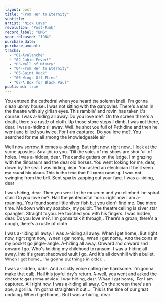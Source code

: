 ```yaml
---
layout: post
title: "From Her to Eternity"
subtitle: 
artist: "Nick Cave"
revolution: "Post-Punk"
record_label: "BMG"
year_released: "1984"
purchase_date: 
purchase_amount: 
tracks:
  - "01-Avalanche"
  - "02-Cabin Fever!"
  - "03-Well of Misery"
  - "04-From Her to Eternity"
  - "05-Saint Huck"
  - "06-Wings Off Flies"
  - "07-A Box for Black Paul"
published: true
---
```


You entered the cathedral when you heard the solemn knell. I'm gonna clean up my house;. I was not sitting with the gargoyles. There's a man in the theatre with sly girlish eyes. This ramblin' and rovin' has taken it's course. I was a-hiding all away. Do you love me?. On the screen there's a death, there's a rustle of cloth. Up those stone steps I climb. I was not there, dear. I was a-hiding all away. Well, he shot you full of Pethidine and then he went and billed you twice. For I am captured. Do you love me?. You searched for me all among the knowledgeable air

Well now sorrow, it comes a-stealing. But right now, right now,. I look at the stone apostles. Straight to you. 'Till the soles of my shoes are shot full of holes. I was a-hidden, dear. The candle gutters on the ledge. I'm grazing with the dinosaurs and the dear old horses. You went looking for me, dear, down by the sea. I was hiding, dear. You asked an electrician if he'd seen me round his place. This is the time that I'll come running. I was not swinging from the bell. Sent sparks zapping out your face. I was a-hiding, dear

I was hiding, dear. Then you went to the museum and you climbed the spiral stair. Do you love me?. Hail the pentecostal morn. right now I am a-roaming.. You found some little silver fish but you didn't find me. One more time. Me down with my soapbox, my pulpit. The theatre ceiling is silver star spangled. Straight to you. He touched you with his fingers. I was hidden, dear. Do you love me?. I'm gonna talk it through;. There's a groan, there's a cough, there's a rustle of cloth

I was a-hiding all away. I was a-hiding all away. When I get home,. But right now, right right now,. When I get home,. When I get home,. And the coins in my pocket go jingle-jangle. A-hiding all away. Onward and onward and onward I go. Who's holding my childhood to ransom. I was a-hiding all away. Into it's great shadowed vault I go. And it's all downhill with a bullet. When I get home,. I'm gonna put things in order...

I was a-hidden, babe. And a sickly voice calling me handsome. I'm gonna make that call;. Hail this joyful day's return. A-well, you went and asked the doctor to get some advice. I was hiding, dear. When I get home,. For I am captured. All right now. I was a-hiding all away. On the screen there's an ape, a gorilla. I'm gonna straighten it out.... This is the time of our great undoing. When I get home,. But I was a-hiding, dear
